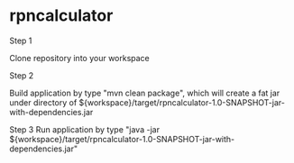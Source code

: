 # rpncalculator

Step 1

Clone repository into your workspace

Step 2

Build application by type "mvn clean package", which will create a fat jar under directory of ${workspace}/target/rpncalculator-1.0-SNAPSHOT-jar-with-dependencies.jar

Step 3
 Run application by  type "java -jar ${workspace}/target/rpncalculator-1.0-SNAPSHOT-jar-with-dependencies.jar"
   


 
